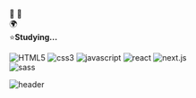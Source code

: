 👋 👋
<br/>
🌍<br/>
⭐<b>Studying...</b>

<img alt="HTML5"
     src ="https://img.shields.io/badge/HTML5-E34F26.svg?&style=for-the-badge&logo=HTML5&logoColor=white"/>
<img alt="css3"
     src ="https://img.shields.io/badge/CSS3-1572B6.svg?&style=for-the-badge&logo=CSS3&logoColor=white"/>
<img alt="javascript"
     src ="https://img.shields.io/badge/JavaScript-F7DF1E.svg?&style=for-the-badge&logo=JavaScript&logoColor=white"/>
<img alt="react"
     src ="https://img.shields.io/badge/React-61dafb.svg?&style=for-the-badge&logo=React&logoColor=white"/>
<img alt="next.js"
     src ="https://img.shields.io/badge/Next.js-000000.svg?&style=for-the-badge&logo=Next.js&logoColor=white"/>   
 <img alt="sass"
     src ="https://img.shields.io/badge/Sass-cc6699.svg?&style=for-the-badge&logo=Sass&logoColor=white"/>


![header](https://capsule-render.vercel.app/api?type=wave&color=auto&height=300&section=header&text=Kwangmin's&fontSize=90)

